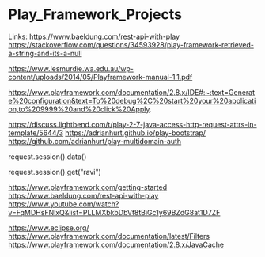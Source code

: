 # Play_Framework_Projects

Links:
https://www.baeldung.com/rest-api-with-play
https://stackoverflow.com/questions/34593928/play-framework-retrieved-a-string-and-its-a-null

https://www.lesmurdie.wa.edu.au/wp-content/uploads/2014/05/Playframework-manual-1.1.pdf

https://www.playframework.com/documentation/2.8.x/IDE#:~:text=Generate%20configuration&text=To%20debug%2C%20start%20your%20application,to%209999%20and%20click%20Apply.


https://discuss.lightbend.com/t/play-2-7-java-access-http-request-attrs-in-template/5644/3
https://adrianhurt.github.io/play-bootstrap/
https://github.com/adrianhurt/play-multidomain-auth


request.session().data()


request.session().get("ravi")

https://www.playframework.com/getting-started
https://www.baeldung.com/rest-api-with-play
https://www.youtube.com/watch?v=FqMDHsFNlxQ&list=PLLMXbkbDbVt8tBiGc1y69BZdG8at1D7ZF

https://www.eclipse.org/
https://www.playframework.com/documentation/latest/Filters
https://www.playframework.com/documentation/2.8.x/JavaCache
